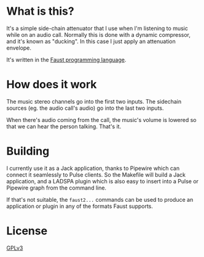 # What is this?

It's a simple side-chain attenuator that I use when I'm listening to music while on an audio call. Normally this is done with a dynamic compressor, and it's known as "ducking". In this case I just apply an attenuation envelope.

It's written in the [Faust programming language](https://faust.grame.fr/).

# How does it work

The music stereo channels go into the first two inputs. The sidechain sources (eg. the audio call's audio) go into the last two inputs. 

When there's audio coming from the call, the music's volume is lowered so that we can hear the person talking. That's it.

# Building

I currently use it as a Jack application, thanks to Pipewire which can connect it seamlessly to Pulse clients. So the Makefile will build a Jack application, and a LADSPA plugin which is also easy to insert into a Pulse or Pipewire graph from the command line. 

If that's not suitable, the `faust2...` commands can be used to produce an application or plugin in any of the formats Faust supports.

# License

[GPLv3](LICENSE)

